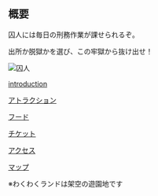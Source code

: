 ## 概要
  囚人には毎日の刑務作業が課せられるぞ。
  
  出所か脱獄かを選び、この牢獄から抜け出せ！
  
  ![囚人](http://3.bp.blogspot.com/-owynIKslu78/VixBPxPNAtI/AAAAAAAAz_o/jVqeKsO6AQI/s180-c/hanzai_datsugoku.png)
  
[introduction](https://takajo-soft02.github.io/wakuwakuland/)

[アトラクション](https://takajo-soft05.github.io/wakuwakuland/)

[フード](https://takajo-soft09.github.io/wakuwaku-land/FOOD)

[チケット](https://takajo-soft01.github.io/wakuwakuland/)

[アクセス](https://takajo-soft34.github.io/wakuwakuLand/access)

[マップ](https://takajo-soft37.github.io/wakuwakuland/)


※わくわくランドは架空の遊園地です
